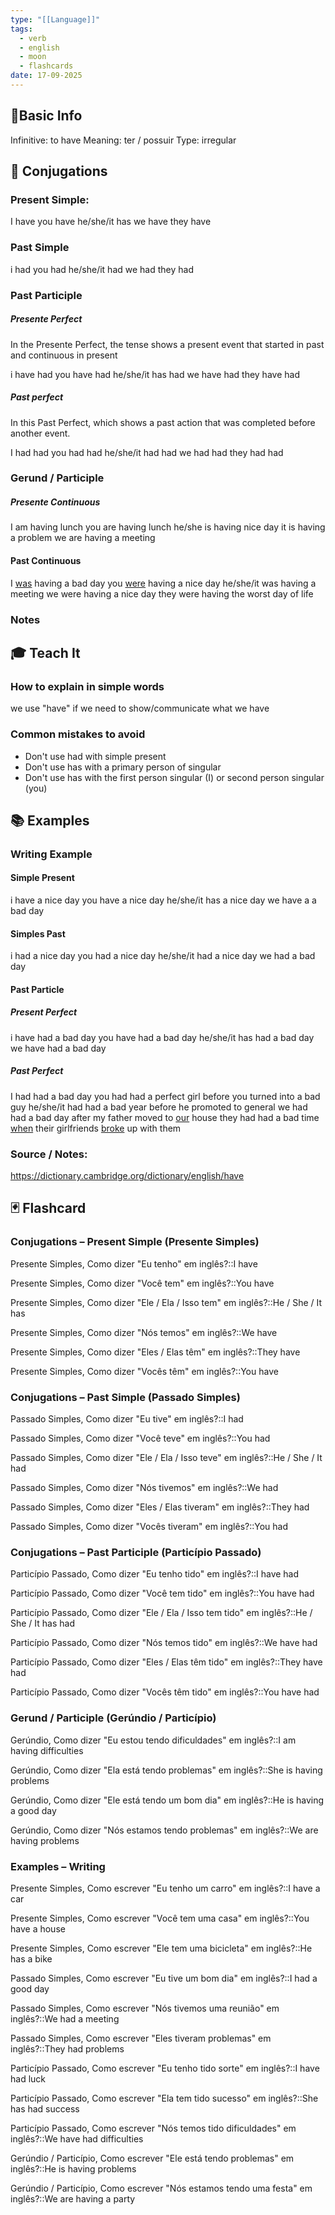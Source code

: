 ```yaml
---
type: "[[Language]]"
tags:
  - verb
  - english
  - moon
  - flashcards
date: 17-09-2025
---
```

## 📌Basic Info

Infinitive: to have
Meaning: ter / possuir
Type: irregular
## 📝 Conjugations
### Present Simple: 
I have
you have
he/she/it has
we have
they have
### Past Simple 
i had
you had
he/she/it had
we had
they had
### Past Participle 

##### Presente Perfect

In the Presente Perfect, the tense shows a present event that started in past and continuous in present

i have had
you have had
he/she/it has had
we have had
they have had

##### Past perfect

In this Past Perfect, which shows a past action that was completed before another event.

I had had
you had had
he/she/it had had
we had had
they had had
### Gerund / Participle 
##### Presente Continuous
I am having lunch
you are having lunch
he/she is having nice day
it is having a problem
we are having a meeting
#### Past Continuous
I [was](be) having a bad day
you [were](be) having a nice day
he/she/it was having a meeting
we were having a nice day
they were having the worst day of life
### Notes

## 🎓 Teach It
### How to explain in simple words
we use "have" if we need to show/communicate what we have
### Common mistakes to avoid
- Don't use had with simple present
- Don't use has with a primary person of singular
- Don't use has with the first person singular (I) or second person singular (you)
## 📚 Examples
### Writing Example

#### Simple Present
i have a nice day
you have a nice day
he/she/it has a nice day
we have a a bad day
#### Simples Past
i had a nice day
you had a nice day
he/she/it had a nice day
we had a bad day

#### Past Particle
##### Present Perfect
i have had a bad day
you have had a bad day
he/she/it has had a bad day
we have had a bad day
##### Past Perfect
I had had a bad day
you had had a perfect girl before you turned into a bad guy
he/she/it had had a bad year before he promoted to general
we had had a bad day after my father moved to [our](https://dictionary.cambridge.org/dictionary/english/our) house
they had had a bad time [when](https://dictionary.cambridge.org/dictionary/english/when) their girlfriends [broke](https://dictionary.cambridge.org/dictionary/english/broke) up with them

### Source / Notes: 
https://dictionary.cambridge.org/dictionary/english/have
## 🃏 Flashcard
### Conjugations – Present Simple (Presente Simples)
Presente Simples, Como dizer "Eu tenho" em inglês?::I have
<!--SR:!2025-09-22,4,270-->
Presente Simples, Como dizer "Você tem" em inglês?::You have
<!--SR:!2025-09-21,3,250-->
Presente Simples, Como dizer "Ele / Ela / Isso tem" em inglês?::He / She / It has
<!--SR:!2025-09-21,3,250-->
Presente Simples, Como dizer "Nós temos" em inglês?::We have
<!--SR:!2025-09-21,3,250-->
Presente Simples, Como dizer "Eles / Elas têm" em inglês?::They have
<!--SR:!2025-09-21,3,250-->
Presente Simples, Como dizer "Vocês têm" em inglês?::You have
<!--SR:!2025-09-21,3,250-->
### Conjugations – Past Simple (Passado Simples)
Passado Simples, Como dizer "Eu tive" em inglês?::I had
<!--SR:!2025-09-21,3,250-->
Passado Simples, Como dizer "Você teve" em inglês?::You had
<!--SR:!2025-09-21,3,250-->
Passado Simples, Como dizer "Ele / Ela / Isso teve" em inglês?::He / She / It had
<!--SR:!2025-09-21,1,210-->
Passado Simples, Como dizer "Nós tivemos" em inglês?::We had
<!--SR:!2025-09-21,3,250-->
Passado Simples, Como dizer "Eles / Elas tiveram" em inglês?::They had
<!--SR:!2025-09-21,1,210-->
Passado Simples, Como dizer "Vocês tiveram" em inglês?::You had
<!--SR:!2025-09-21,3,250-->
### Conjugations – Past Participle (Particípio Passado)
Particípio Passado, Como dizer "Eu tenho tido" em inglês?::I have had
<!--SR:!2025-09-22,2,230-->
Particípio Passado, Como dizer "Você tem tido" em inglês?::You have had
<!--SR:!2025-09-22,2,230-->
Particípio Passado, Como dizer "Ele / Ela / Isso tem tido" em inglês?::He / She / It has had
<!--SR:!2025-09-21,3,250-->
Particípio Passado, Como dizer "Nós temos tido" em inglês?::We have had
<!--SR:!2025-09-21,3,250-->
Particípio Passado, Como dizer "Eles / Elas têm tido" em inglês?::They have had
<!--SR:!2025-09-21,1,210-->
Particípio Passado, Como dizer "Vocês têm tido" em inglês?::You have had
<!--SR:!2025-09-21,3,250-->
### Gerund / Participle (Gerúndio / Particípio)
Gerúndio, Como dizer "Eu estou tendo dificuldades" em inglês?::I am having difficulties
<!--SR:!2025-09-21,1,210-->
Gerúndio, Como dizer "Ela está tendo problemas" em inglês?::She is having problems
<!--SR:!2025-09-21,1,210-->
Gerúndio, Como dizer "Ele está tendo um bom dia" em inglês?::He is having a good day
<!--SR:!2025-09-21,3,250-->
Gerúndio, Como dizer "Nós estamos tendo problemas" em inglês?::We are having problems
<!--SR:!2025-09-21,1,210-->
### Examples – Writing
Presente Simples, Como escrever "Eu tenho um carro" em inglês?::I have a car
<!--SR:!2025-09-22,4,270-->
Presente Simples, Como escrever "Você tem uma casa" em inglês?::You have a house
<!--SR:!2025-09-22,4,270-->
Presente Simples, Como escrever "Ele tem uma bicicleta" em inglês?::He has a bike
<!--SR:!2025-09-23,3,250-->
Passado Simples, Como escrever "Eu tive um bom dia" em inglês?::I had a good day
<!--SR:!2025-09-23,3,250-->
Passado Simples, Como escrever "Nós tivemos uma reunião" em inglês?::We had a meeting
<!--SR:!2025-09-21,3,250-->
Passado Simples, Como escrever "Eles tiveram problemas" em inglês?::They had problems
<!--SR:!2025-09-21,1,210-->
Particípio Passado, Como escrever "Eu tenho tido sorte" em inglês?::I have had luck
<!--SR:!2025-09-21,3,250-->
Particípio Passado, Como escrever "Ela tem tido sucesso" em inglês?::She has had success
<!--SR:!2025-09-21,1,210-->
Particípio Passado, Como escrever "Nós temos tido dificuldades" em inglês?::We have had difficulties
<!--SR:!2025-09-21,3,250-->
Gerúndio / Particípio, Como escrever "Ele está tendo problemas" em inglês?::He is having problems
<!--SR:!2025-09-22,2,230-->
Gerúndio / Particípio, Como escrever "Nós estamos tendo uma festa" em inglês?::We are having a party
<!--SR:!2025-09-22,2,230-->
